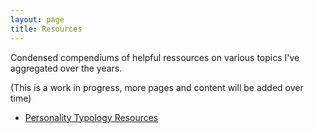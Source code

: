 ```yaml
---
layout: page
title: Resources
---
```


Condensed compendiums of helpful ressources on various topics I've aggregated over the years.

(This is a work in progress, more pages and content will be added over time)

- [Personality Typology Resources](/resources/personality-typology/)

